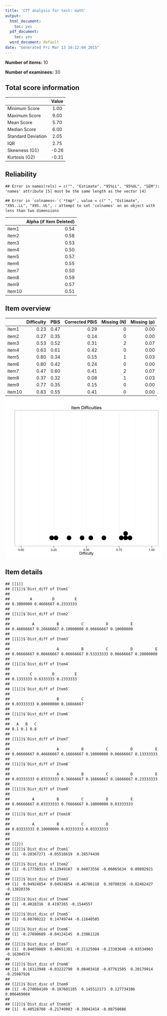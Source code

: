 ```yaml
---
title: 'CTT analysis for test: math'
output:
  html_document:
    toc: yes
  pdf_document:
    toc: yes
  word_document: default
date: "Generated Fri Mar 13 16:12:04 2015"
---
```




**Number of items:** 10

**Number of examinees:** 30


## Total score information


|                   | Value |
|:------------------|:-----:|
|Minimum Score      | 1.00  |
|Maximum Score      | 9.00  |
|Mean Score         | 5.70  |
|Median Score       | 6.00  |
|Standard Deviation | 2.05  |
|IQR                | 2.75  |
|Skewness (G1)      | -0.26 |
|Kurtosis (G2)      | -0.31 |


## Reliability


```
## Error in names(rels) = c("", "Estimate", "95%LL", "95%UL", "SEM"): 'names' attribute [5] must be the same length as the vector [4]
```

```
## Error in `colnames<-`(`*tmp*`, value = c(" ", "Estimate", "X95..LL", "X95..UL", : attempt to set 'colnames' on an object with less than two dimensions
```



|       | Alpha (if Item Deleted)|
|:------|-----------------------:|
|item1  |                    0.54|
|item2  |                    0.58|
|item3  |                    0.53|
|item4  |                    0.50|
|item5  |                    0.57|
|item6  |                    0.55|
|item7  |                    0.50|
|item8  |                    0.59|
|item9  |                    0.57|
|item10 |                    0.51|

## Item overview


|       | Difficulty| PBiS| Corrected PBiS| Missing (N)| Missing (p)|
|:------|----------:|----:|--------------:|-----------:|-----------:|
|item1  |       0.23| 0.47|           0.29|           0|        0.00|
|item2  |       0.27| 0.35|           0.14|           0|        0.00|
|item3  |       0.53| 0.52|           0.31|           2|        0.07|
|item4  |       0.63| 0.61|           0.42|           0|        0.00|
|item5  |       0.80| 0.34|           0.15|           1|        0.03|
|item6  |       0.80| 0.42|           0.24|           0|        0.00|
|item7  |       0.47| 0.60|           0.41|           2|        0.07|
|item8  |       0.37| 0.32|           0.08|           1|        0.03|
|item9  |       0.77| 0.35|           0.15|           0|        0.00|
|item10 |       0.83| 0.55|           0.41|           0|        0.00|

![plot of chunk item_overview](figure/item_overview-1.png) 


## Item details


```
## [[1]]
## [[1]]$`Dist_diff of Item1`
## 
##         A         D         E 
## 0.3000000 0.4666667 0.2333333 
## 
## [[1]]$`Dist_diff of Item2`
## 
##          A          B          C          D          E 
## 0.46666667 0.26666667 0.10000000 0.06666667 0.10000000 
## 
## [[1]]$`Dist_diff of Item3`
## 
##                     A          B          C          D          E 
## 0.06666667 0.06666667 0.06666667 0.53333333 0.06666667 0.20000000 
## 
## [[1]]$`Dist_diff of Item4`
## 
##         C         D         E 
## 0.1333333 0.6333333 0.2333333 
## 
## [[1]]$`Dist_diff of Item5`
## 
##                     B          C 
## 0.03333333 0.80000000 0.16666667 
## 
## [[1]]$`Dist_diff of Item6`
## 
##   A   B   C 
## 0.1 0.1 0.8 
## 
## [[1]]$`Dist_diff of Item7`
## 
##                     A          B          C          D          E 
## 0.06666667 0.46666667 0.16666667 0.10000000 0.06666667 0.13333333 
## 
## [[1]]$`Dist_diff of Item8`
## 
##                     A          B          C          D          E 
## 0.03333333 0.03333333 0.36666667 0.16666667 0.16666667 0.23333333 
## 
## [[1]]$`Dist_diff of Item9`
## 
##          A          B          C          D          E 
## 0.06666667 0.03333333 0.76666667 0.10000000 0.03333333 
## 
## [[1]]$`Dist_diff of Item10`
## 
##          A          B          C          D 
## 0.83333333 0.10000000 0.03333333 0.03333333 
## 
## 
## [[2]]
## [[2]]$`Dist_disc of Item1`
## [1] -0.20367271 -0.05516619  0.28574430
## 
## [[2]]$`Dist_disc of Item2`
## [1] -0.17730315  0.13949107  0.04073556 -0.06065634  0.09892921
## 
## [[2]]$`Dist_disc of Item3`
## [1]  0.04924854  0.04924854 -0.46786110  0.30780336 -0.02462427 -0.13820336
## 
## [[2]]$`Dist_disc of Item4`
## [1] -0.4028316  0.4197265 -0.1544557
## 
## [[2]]$`Dist_disc of Item5`
## [1] -0.08700222  0.14749744 -0.11640505
## 
## [[2]]$`Dist_disc of Item6`
## [1] -0.27690689 -0.04124145  0.23861126
## 
## [[2]]$`Dist_disc of Item7`
## [1]  0.04039889  0.40651381 -0.21125084 -0.23303648 -0.03534903 -0.16304574
## 
## [[2]]$`Dist_disc of Item8`
## [1]  0.16113948 -0.03222790  0.08403416 -0.07761505  0.20179914 -0.25987926
## 
## [[2]]$`Dist_disc of Item9`
## [1] -0.270004109 -0.187601105  0.145512173  0.127734386  0.006469004
## 
## [[2]]$`Dist_disc of Item10`
## [1]  0.40528700 -0.21749983 -0.39042414 -0.08750886
```


